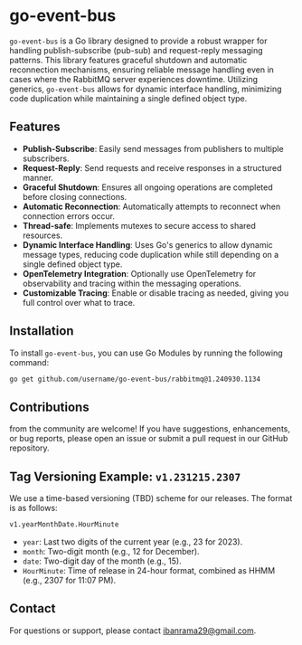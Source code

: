 # go-event-bus

`go-event-bus` is a Go library designed to provide a robust wrapper for handling publish-subscribe (pub-sub) and request-reply messaging patterns. This library features graceful shutdown and automatic reconnection mechanisms, ensuring reliable message handling even in cases where the RabbitMQ server experiences downtime. Utilizing generics, `go-event-bus` allows for dynamic interface handling, minimizing code duplication while maintaining a single defined object type.

## Features

- **Publish-Subscribe**: Easily send messages from publishers to multiple subscribers.
- **Request-Reply**: Send requests and receive responses in a structured manner.
- **Graceful Shutdown**: Ensures all ongoing operations are completed before closing connections.
- **Automatic Reconnection**: Automatically attempts to reconnect when connection errors occur.
- **Thread-safe**: Implements mutexes to secure access to shared resources.
- **Dynamic Interface Handling**: Uses Go's generics to allow dynamic message types, reducing code duplication while still depending on a single defined object type.
- **OpenTelemetry Integration**: Optionally use OpenTelemetry for observability and tracing within the messaging operations.
- **Customizable Tracing**: Enable or disable tracing as needed, giving you full control over what to trace.

## Installation


To install `go-event-bus`, you can use Go Modules by running the following command:

```bash
go get github.com/username/go-event-bus/rabbitmq@1.240930.1134
```

## Contributions 
from the community are welcome! If you have suggestions, enhancements, or bug reports, please open an issue or submit a pull request in our GitHub repository.

## Tag Versioning Example: `v1.231215.2307`
We use a time-based versioning (TBD) scheme for our releases. The format is as follows:
```txt
v1.yearMonthDate.HourMinute
```
- `year`: Last two digits of the current year (e.g., 23 for 2023).
- `month`: Two-digit month (e.g., 12 for December).
- `date`: Two-digit day of the month (e.g., 15).
- `HourMinute`: Time of release in 24-hour format, combined as HHMM (e.g., 2307 for 11:07 PM).

## Contact
For questions or support, please contact ibanrama29@gmail.com.
